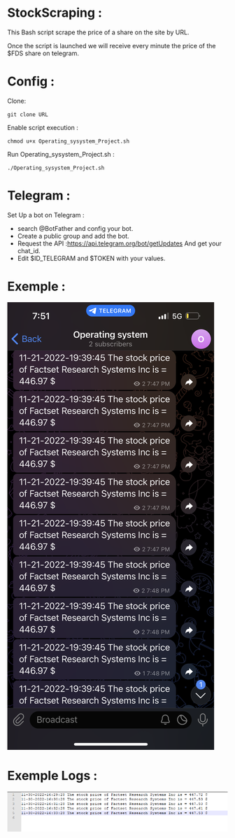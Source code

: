 # StockScraping :
This Bash script scrape the price of a share on the site by URL.

Once the script is launched we will receive every minute the price of the $FDS share on telegram.

# Config :

Clone:
```
git clone URL
```
Enable script execution :
```
chmod u+x Operating_sysystem_Project.sh
```
Run Operating_sysystem_Project.sh :
```
./Operating_sysystem_Project.sh
```

# Telegram :
Set Up a bot on Telegram :
- search @BotFather and config your bot.
- Create a public group and add the bot.
- Request the API :https://api.telegram.org/bot/getUpdates And get your chat_id.
- Edit $ID_TELEGRAM and $TOKEN with your values.

# Exemple : 

![Exemple](exemple/exemple.PNG)

# Exemple Logs : 
![Exemple](exemple/exemple2.PNG)
